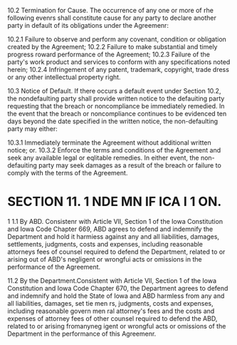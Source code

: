 10.2 Termination for Cause. The occurrence of any one or more of rhe following evenrs shall constitute cause for any party to declare another party in default of its obligations under the Agreemenr:  

10.2.1 Failure to observe and perform any covenant, condition or obligation created by the Agreement; 10.2.2 Failure to make substantial and timely progress roward performance of the Agreement; 10.2.3 Failure of the party's work product and services to conform with any specifications noted herein; 10.2.4 Infringement of any patent, trademark, copyright, trade dress or any other intellectual property right.  

10.3 Notice of Default. If there occurs a default event under Section 10.2, the nondefaulting party shall provide written notice to the defauiting party requesting that the breach or noncompliance be immediately remedied. In the event that the breach or noncompliance continues to be evidenced ten days beyond the date specified in the written notice, the non-defaulting party may either:  

10.3.1 Immediately terminate the Agreement without additional written notice; or. 10.3.2 Enforce the terms and conditions of the Agreement and seek any available legal or eqlitable remedies. In either event, the non-defauiting party may seek damages as a result of the breach or failure to comply with the terms of the Agreement.  

# SECTION 11. 1 NDE MN IF ICA I 1 ON.  

1 1.1 By ABD. Consistenr with Article VIl, Section 1 of the Iowa Constitution and Iowa Code Chapter 669, ABD agrees to defend and indemnify the Department and hold it harmiess against any and all liabilities, damages, settlements, judgments, costs and expenses, including reasonable attorneys fees of counsel required to defend the Department, related to or arising out of ABD's negligent or wrongfui acts or omissions in the performance of the Agreement.  

11.2 By the Department.Consistent with Article Vll, Section 1 of the Iowa Constitution and Iowa Code Chapter 670, the Department agrees to defend and indemnify and hold the State of Iowa and ABD harmless from any and all liabilities, damages, set tie men rs, judgments, costs and expenses, including reasonable govern men ral attorney's fees and the costs and expenses of attorney fees of other counsel required to defend the ABD, related to or arising fromanyneg igent or wrongful acts or omissions of the Department in the performance of this Agreemenr.  